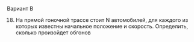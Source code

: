 Вариант B

18. На прямой гоночной трассе стоит N автомобилей, для каждого из которых
    известны начальное положение и скорость. Определить, сколько произойдет обгонов